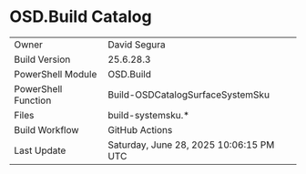 ﻿# OSD.Build Catalog

| | |
|-|-|
| Owner | David Segura |
| Build Version | 25.6.28.3 |
| PowerShell Module | OSD.Build |
| PowerShell Function | Build-OSDCatalogSurfaceSystemSku |
| Files | build-systemsku.* |
| Build Workflow | GitHub Actions |
| Last Update | Saturday, June 28, 2025 10:06:15 PM UTC |
